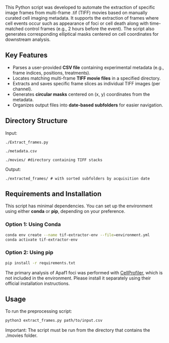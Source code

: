 
This Python script was developed to automate the extraction of specific image frames from multi-frame .tif (TIFF) movies based on manually curated cell imaging metadata. It supports the extraction of frames where cell events occur such as appearance of foci or cell death along with time-matched control frames (e.g., 2 hours before the event). The script also generates corresponding elliptical masks centered on cell coordinates for downstream analysis.

## Key Features

- Parses a user-provided **CSV file** containing experimental metadata (e.g., frame indices, positions, treatments).
- Locates matching multi-frame **TIFF movie files** in a specified directory.
- Extracts and saves specific frame slices as individual TIFF images (per channel).
- Generates **circular masks** centered on (x, y) coordinates from the metadata.
- Organizes output files into **date-based subfolders** for easier navigation.



## Directory Structure

Input:

```
./Extract_frames.py 

./metadata.csv

./movies/ #directory containing TIFF stacks
```


Output:

```
./extracted_frames/ # with sorted subfolders by acquisition date
```

## Requirements and Installation

This script has minimal dependencies. You can set up the environment using either **conda** or **pip**, depending on your preference.

### Option 1: Using Conda
```bash
conda env create --name tif-extractor-env --file=environment.yml
conda activate tif-extractor-env
```

### Option 2: Using pip

```bash
pip install -r requirements.txt
```


The primary analysis of Apaf1 foci was performed with [CellProfiler](https://cellprofiler.org/), which is not included in the environment. Please install it separately using their official installation instructions.



## Usage

To run the preprocessing script:

```bash
python3 extract_frames.py path/to/input.csv
```

Important: The script must be run from the directory that contains the ./movies folder.




